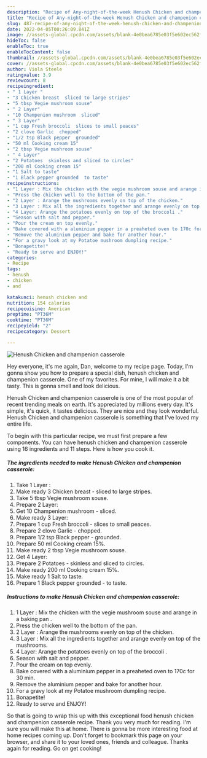 ```yaml
---
description: "Recipe of Any-night-of-the-week Henush Chicken and champenion casserole"
title: "Recipe of Any-night-of-the-week Henush Chicken and champenion casserole"
slug: 487-recipe-of-any-night-of-the-week-henush-chicken-and-champenion-casserole
date: 2022-04-05T00:26:09.841Z
image: //assets-global.cpcdn.com/assets/blank-4e0bea6785e03f5e602ec562f230caae08da540cada707380b4fe1bbebba43da.png
hideToc: false
enableToc: true
enableTocContent: false
thumbnail: //assets-global.cpcdn.com/assets/blank-4e0bea6785e03f5e602ec562f230caae08da540cada707380b4fe1bbebba43da.png
cover: //assets-global.cpcdn.com/assets/blank-4e0bea6785e03f5e602ec562f230caae08da540cada707380b4fe1bbebba43da.png
author: Viola Steele
ratingvalue: 3.9
reviewcount: 8
recipeingredient:
- " 1 Layer "
- "3 Chicken breast  sliced to large stripes"
- "5 tbsp Vegie mushroom souse"
- " 2 Layer"
- "10 Champenion mushroom  sliced"
- " 3 Layer"
- "1 cup Fresh broccoli  slices to small peaces"
- "2 clove Garlic  chopped"
- "1/2 tsp Black pepper  grounded"
- "50 ml Cooking cream 15"
- "2 tbsp Vegie mushroom souse"
- " 4 Layer"
- "2 Potatoes  skinless and sliced to circles"
- "200 ml Cooking cream 15"
- "1 Salt to taste"
- "1 Black pepper grounded  to taste"
recipeinstructions:
- "1 Layer : Mix the chicken with the vegie mushroom souse and arange in a baking pan ."
- "Press the chicken well to the bottom of the pan."
- "2 Layer : Arange the mushrooms evenly on top of the chicken."
- "3 Layer : Mix all the ingredients together and arange evenly on top of the mushrooms."
- "4 Layer: Arange the potatoes evenly on top of the broccoli ."
- "Season with salt and pepper."
- "Pour the cream on top evenly."
- "Bake covered with a aluminium pepper in a preaheted oven to 170c for 30 min."
- "Remove the aluminium pepper and bake for another hour."
- "For a gravy look at my Potatoe mushroom dumpling recipe."
- "Bonapetite!"
- "Ready to serve and ENJOY!"
categories:
- Recipe
tags:
- henush
- chicken
- and

katakunci: henush chicken and 
nutrition: 154 calories
recipecuisine: American
preptime: "PT36M"
cooktime: "PT36M"
recipeyield: "2"
recipecategory: Dessert

---
```



![Henush Chicken and champenion casserole](//assets-global.cpcdn.com/assets/blank-4e0bea6785e03f5e602ec562f230caae08da540cada707380b4fe1bbebba43da.png)

Hey everyone, it's me again, Dan, welcome to my recipe page. Today, I'm gonna show you how to prepare a special dish, henush chicken and champenion casserole. One of my favorites. For mine, I will make it a bit tasty. This is gonna smell and look delicious.

Henush Chicken and champenion casserole is one of the most popular of recent trending meals on earth. It's appreciated by millions every day. It's simple, it's quick, it tastes delicious. They are nice and they look wonderful. Henush Chicken and champenion casserole is something that I've loved my entire life.




To begin with this particular recipe, we must first prepare a few components. You can have henush chicken and champenion casserole using 16 ingredients and 11 steps. Here is how you cook it.

<!--inarticleads1-->

##### The ingredients needed to make Henush Chicken and champenion casserole:

1. Take  1 Layer :
1. Make ready 3 Chicken breast - sliced to large stripes.
1. Take 5 tbsp Vegie mushroom souse.
1. Prepare  2 Layer:
1. Get 10 Champenion mushroom - sliced.
1. Make ready  3 Layer:
1. Prepare 1 cup Fresh broccoli - slices to small peaces.
1. Prepare 2 clove Garlic - chopped.
1. Prepare 1/2 tsp Black pepper - grounded.
1. Prepare 50 ml Cooking cream 15%.
1. Make ready 2 tbsp Vegie mushroom souse.
1. Get  4 Layer:
1. Prepare 2 Potatoes - skinless and sliced to circles.
1. Make ready 200 ml Cooking cream 15%.
1. Make ready 1 Salt to taste.
1. Prepare 1 Black pepper grounded - to taste.




<!--inarticleads2-->

##### Instructions to make Henush Chicken and champenion casserole:

1. 1 Layer : Mix the chicken with the vegie mushroom souse and arange in a baking pan .
1. Press the chicken well to the bottom of the pan.
1. 2 Layer : Arange the mushrooms evenly on top of the chicken.
1. 3 Layer : Mix all the ingredients together and arange evenly on top of the mushrooms.
1. 4 Layer: Arange the potatoes evenly on top of the broccoli .
1. Season with salt and pepper.
1. Pour the cream on top evenly.
1. Bake covered with a aluminium pepper in a preaheted oven to 170c for 30 min.
1. Remove the aluminium pepper and bake for another hour.
1. For a gravy look at my Potatoe mushroom dumpling recipe.
1. Bonapetite!
1. Ready to serve and ENJOY!



So that is going to wrap this up with this exceptional food henush chicken and champenion casserole recipe. Thank you very much for reading. I'm sure you will make this at home. There is gonna be more interesting food at home recipes coming up. Don't forget to bookmark this page on your browser, and share it to your loved ones, friends and colleague. Thanks again for reading. Go on get cooking!
